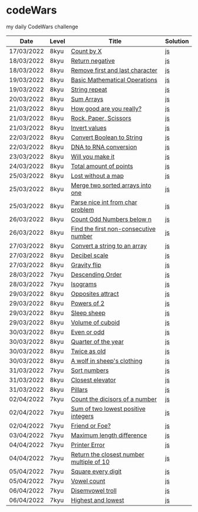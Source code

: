 # codeWars
my daily CodeWars challenge

|**Date**   |**Level**      |**Title**              |**Solution**   |
|-----------|---------------|-----------------------|---------------| 
|17/03/2022 |8kyu           |[Count by X](https://www.codewars.com/kata/5513795bd3fafb56c200049e/train/javascript)|[js](https://github.com/petrbubenik/codeWars/blob/main/javascript/8kyu/count_by_x.js)|
|18/03/2022|8kyu|[Return negative](https://www.codewars.com/kata/55685cd7ad70877c23000102/train/javascript)|[js](https://github.com/petrbubenik/codeWars/blob/main/javascript/8kyu/return_negative.js)|
|18/03/2022|8kyu|[Remove first and last character](https://www.codewars.com/kata/56bc28ad5bdaeb48760009b0/train/javascript)|[js](https://github.com/petrbubenik/codeWars/blob/main/javascript/8kyu/remove_first_and_last_character.js)|
|19/03/2022|8kyu|[Basic Mathematical Operations](https://www.codewars.com/kata/57356c55867b9b7a60000bd7/train/javascript)|[js](https://github.com/petrbubenik/codeWars/blob/main/javascript/8kyu/basic_math_operations.js)
|19/03/2022|8kyu|[String repeat](https://www.codewars.com/kata/57a0e5c372292dd76d000d7e/train/javascript)|[js](https://github.com/petrbubenik/codeWars/blob/main/javascript/8kyu/string_repeat.js)
|20/03/2022|8kyu|[Sum Arrays](https://www.codewars.com/kata/53dc54212259ed3d4f00071c/train/javascript)|[js](https://github.com/petrbubenik/codeWars/blob/main/javascript/8kyu/sum_arrays.js)
|21/03/2022|8kyu|[How good are you really?](https://www.codewars.com/kata/5601409514fc93442500010b/train/javascript)|[js](https://github.com/petrbubenik/codeWars/blob/main/javascript/8kyu/how_good_are_you_really.js)
|21/03/2022|8kyu|[Rock, Paper, Scissors](https://www.codewars.com/kata/5672a98bdbdd995fad00000f/train/javascript)|[js](https://github.com/petrbubenik/codeWars/blob/main/javascript/8kyu/rock_paper_scissors.js)
|21/03/2022|8kyu|[Invert values](https://www.codewars.com/kata/5899dc03bc95b1bf1b0000ad/train/javascript)|[js](https://github.com/petrbubenik/codeWars/blob/main/javascript/8kyu/invert_values.js)
|22/03/2022|8kyu|[Convert Boolean to String](https://www.codewars.com/kata/551b4501ac0447318f0009cd/train/javascript)|[js](https://github.com/petrbubenik/codeWars/blob/main/javascript/8kyu/convert_boolean_to_string.js)
|22/03/2022|8kyu|[DNA to RNA conversion](https://www.codewars.com/kata/5556282156230d0e5e000089/train/javascript)|[js](https://github.com/petrbubenik/codeWars/blob/main/javascript/8kyu/dna_to_rna_conversion.js)
|23/03/2022|8kyu|[Will you make it](https://www.codewars.com/kata/5861d28f124b35723e00005e/train/javascript)|[js](https://github.com/petrbubenik/codeWars/blob/main/javascript/8kyu/will_you_make_it.js)
|24/03/2022|8kyu|[Total amount of points](https://www.codewars.com/kata/5bb904724c47249b10000131/train/javascript)|[js](https://github.com/petrbubenik/codeWars/blob/main/javascript/8kyu/total_amount_of_points.js)
|25/03/2022|8kyu|[Lost without a map](https://www.codewars.com/kata/57f781872e3d8ca2a000007e/train/javascript)|[js](https://github.com/petrbubenik/codeWars/blob/main/javascript/8kyu/lost_without_a_map.js)
|25/03/2022|8kyu|[Merge two sorted arrays into one](https://www.codewars.com/kata/5899642f6e1b25935d000161/train/javascript)|[js](https://github.com/petrbubenik/codeWars/blob/main/javascript/8kyu/merge_two_sorted_arrays_into_one.js)
|25/03/2022|8kyu|[Parse nice int from char problem](https://www.codewars.com/kata/557cd6882bfa3c8a9f0000c1/train/javascript)|[js](https://github.com/petrbubenik/codeWars/blob/main/javascript/8kyu/parse_nice_int_from_char_problem.js)
|26/03/2022|8kyu|[Count Odd Numbers below n](https://www.codewars.com/kata/59342039eb450e39970000a6/train/javascript)|[js](https://github.com/petrbubenik/codeWars/blob/main/javascript/8kyu/count_odd_numbers_below_n.js)
|26/03/2022|8kyu|[Find the first non-consecutive number](https://www.codewars.com/kata/58f8a3a27a5c28d92e000144/train/javascript)|[js](https://github.com/petrbubenik/codeWars/blob/main/javascript/8kyu/find_first_non_consecutive_number.js)
|27/03/2022|8kyu|[Convert a string to an array](https://www.codewars.com/kata/57e76bc428d6fbc2d500036d/train/javascript)|[js](https://github.com/petrbubenik/codeWars/blob/main/javascript/8kyu/convert_string_to_array.js)
|27/03/2022|8kyu|[Decibel scale](https://www.codewars.com/kata/5612a42e746aa62de100001a/train/javascript)|[js](https://github.com/petrbubenik/codeWars/blob/main/javascript/8kyu/decibel_scale.js)
|27/03/2022|8kyu|[Gravity flip](https://www.codewars.com/kata/5f70c883e10f9e0001c89673/train/javascript)|[js](https://github.com/petrbubenik/codeWars/blob/main/javascript/8kyu/gravity_flip.js)
|28/03/2022|7kyu|[Descending Order](https://www.codewars.com/kata/5467e4d82edf8bbf40000155/train/javascript)|[js](https://github.com/petrbubenik/codeWars/blob/main/javascript/7kyu/descending_order.js)
|28/03/2022|7kyu|[Isograms](https://www.codewars.com/kata/54ba84be607a92aa900000f1/train/javascript)|[js](https://github.com/petrbubenik/codeWars/blob/main/javascript/7kyu/isograms.js)
|29/03/2022|8kyu|[Opposites attract](https://www.codewars.com/kata/555086d53eac039a2a000083/train/javascript)|[js](https://github.com/petrbubenik/codeWars/blob/main/javascript/8kyu/oposites_attract.js)
|29/03/2022|8kyu|[Powers of 2](https://www.codewars.com/kata/57a083a57cb1f31db7000028/train/javascript)|[js](https://github.com/petrbubenik/codeWars/blob/main/javascript/8kyu/powers_of_two.js)
|29/03/2022|8kyu|[Sleep sheep](https://www.codewars.com/kata/5b077ebdaf15be5c7f000077/train/javascript)|[js](https://github.com/petrbubenik/codeWars/blob/main/javascript/8kyu/sleep_sheep.js)
|29/03/2022|8kyu|[Volume of cuboid](https://www.codewars.com/kata/58261acb22be6e2ed800003a/train/javascript)|[js](https://github.com/petrbubenik/codeWars/blob/main/javascript/8kyu/volume_of_cuboid.js)
|30/03/2022|8kyu|[Even or odd](https://www.codewars.com/kata/53da3dbb4a5168369a0000fe/train/javascript)|[js](https://github.com/petrbubenik/codeWars/blob/main/javascript/8kyu/even_or_odd.js)
|30/03/2022|8kyu|[Quarter of the year](https://www.codewars.com/kata/5ce9c1000bab0b001134f5af/train/javascript)|[js](https://github.com/petrbubenik/codeWars/blob/main/javascript/8kyu/quarter_of_the_year.js)
|30/03/2022|8kyu|[Twice as old](https://www.codewars.com/kata/5b853229cfde412a470000d0/train/javascript)|[js](https://github.com/petrbubenik/codeWars/blob/main/javascript/8kyu/twice_as_old.js)
|30/03/2022|8kyu|[A wolf in sheep's clothing](https://www.codewars.com/kata/5c8bfa44b9d1192e1ebd3d15/train/javascript)|[js](https://github.com/petrbubenik/codeWars/blob/main/javascript/8kyu/wolf_sheep.js)
|31/03/2022|7kyu|[Sort numbers](https://www.codewars.com/kata/5174a4c0f2769dd8b1000003/train/javascript)|[js](https://github.com/petrbubenik/codeWars/blob/main/javascript/7kyu/sort_numbers.js)
|31/03/2022|8kyu|[Closest elevator](https://www.codewars.com/kata/5c374b346a5d0f77af500a5a/train/javascript)|[js](https://github.com/petrbubenik/codeWars/blob/main/javascript/8kyu/closest_elevator.js)
|31/03/2022|8kyu|[Pillars](https://www.codewars.com/kata/5bb0c58f484fcd170700063d/train/javascript)|[js](https://github.com/petrbubenik/codeWars/blob/main/javascript/8kyu/pillars.js)
|02/04/2022|7kyu|[Count the dicisors of a number](https://www.codewars.com/kata/542c0f198e077084c0000c2e/train/javascript)|[js](https://github.com/petrbubenik/codeWars/blob/main/javascript/7kyu/count_the_divisors_of_number.js)
|02/04/2022|7kyu|[Sum of two lowest positive integers](https://www.codewars.com/kata/558fc85d8fd1938afb000014/train/javascript)|[js](https://github.com/petrbubenik/codeWars/blob/main/javascript/7kyu/sum_of_two_lowest_positive_integers.js)
|02/04/2022|7kyu|[Friend or Foe?](https://www.codewars.com/kata/55b42574ff091733d900002f/train/javascript)|[js](https://github.com/petrbubenik/codeWars/blob/main/javascript/7kyu/friend_or_foe.js)
|03/04/2022|7kyu|[Maximum length difference](https://www.codewars.com/kata/5663f5305102699bad000056/train/javascript)|[js](https://github.com/petrbubenik/codeWars/blob/main/javascript/7kyu/max_length_difference.js)
|04/04/2022|7kyu|[Printer Error](https://www.codewars.com/kata/56541980fa08ab47a0000040/train/javascript)|[js](https://github.com/petrbubenik/codeWars/blob/main/javascript/7kyu/printer_error.js)
|04/04/2022|7kyu|[Return the closest number multiple of 10](https://www.codewars.com/kata/58249d08b81f70a2fc0001a4/train/javascript)|[js](https://github.com/petrbubenik/codeWars/blob/main/javascript/7kyu/return_closest_multiple_10.js)
|05/04/2022|7kyu|[Square every digit](https://www.codewars.com/kata/546e2562b03326a88e000020/train/javascript)|[js](https://github.com/petrbubenik/codeWars/blob/main/javascript/7kyu/square_every_digit.js)
|05/04/2022|7kyu|[Vowel count](https://www.codewars.com/kata/54ff3102c1bad923760001f3/train/javascript)|[js](https://github.com/petrbubenik/codeWars/blob/main/javascript/7kyu/vowel_count.js)
|06/04/2022|7kyu|[Disemvowel troll](https://www.codewars.com/kata/52fba66badcd10859f00097e/train/javascript)|[js](https://github.com/petrbubenik/codeWars/blob/main/javascript/7kyu/disemvowel_troll.js)
|06/04/2022|7kyu|[Highest and lowest](https://www.codewars.com/kata/554b4ac871d6813a03000035/train/javascript)|[js](https://github.com/petrbubenik/codeWars/blob/main/javascript/7kyu/highest_and_lowest.js)
